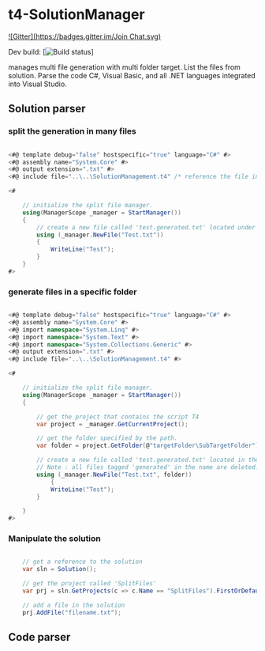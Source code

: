 # t4-SolutionManager

[![Gitter](https://badges.gitter.im/Join Chat.svg)](https://gitter.im/gaelgael5/t4generators?utm_source=badge&utm_medium=badge&utm_campaign=pr-badge&utm_content=badge)

Dev build: [![Build status](https://ci.appveyor.com/api/projects/status/miuedx7p06tbhdk1?svg=true)]



manages multi file generation with multi folder target. List the files from solution. Parse the code C#, Visual Basic, and all .NET languages integrated into Visual Studio.

## Solution parser

### split the generation in many files
```c#

<#@ template debug="false" hostspecific="true" language="C#" #>
<#@ assembly name="System.Core" #>
<#@ output extension=".txt" #>
<#@ include file="..\..\SolutionManagement.t4" /* reference the file include */ #>

<# 

	// initialize the split file manager. 
	using(ManagerScope _manager = StartManager())
	{  
		// create a new file called 'test.generated.txt' located under the script T4.
		using (_manager.NewFile("Test.txt"))
		{
			WriteLine("Test");
		}
  	}
#>

```

### generate files in a specific folder
```c#

<#@ template debug="false" hostspecific="true" language="C#" #>
<#@ assembly name="System.Core" #>
<#@ import namespace="System.Linq" #>
<#@ import namespace="System.Text" #>
<#@ import namespace="System.Collections.Generic" #>
<#@ output extension=".txt" #>
<#@ include file="..\..\SolutionManagement.t4" #>

<# 

	// initialize the split file manager. 
	using(ManagerScope _manager = StartManager())
	{  

		// get the project that contains the script T4
		var project = _manager.GetCurrentProject();

		// get the folder specified by the path.
		var folder = project.GetFolder(@"targetFolder\SubTargetFolder");

		// create a new file called 'test.generated.txt' located in the specified folder.
		// Note : all files tagged 'generated' in the name are deleted.
		using (_manager.NewFile("Test.txt", folder))
        	{
			WriteLine("Test");
		}

    }
#>

```

### Manipulate the solution
```c#

	// get a reference to the solution
	var sln = Solution();

	// get the project called 'SplitFiles'
	var prj = sln.GetProjects(c => c.Name == "SplitFiles").FirstOrDefault();

	// add a file in the solution
	prj.AddFile("filename.txt");

```

## Code parser